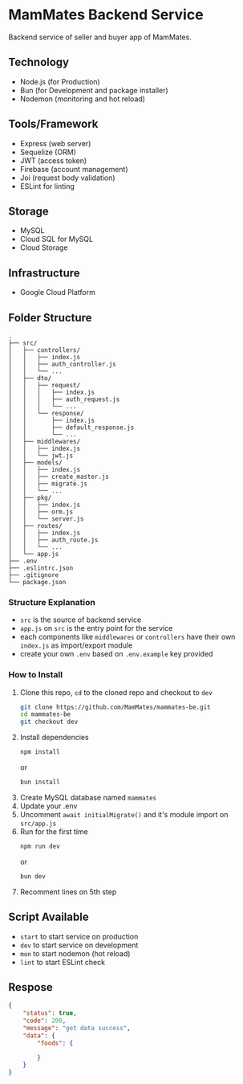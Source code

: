 # MamMates Backend Service
Backend service of seller and buyer app of MamMates.

## Technology
- Node.js (for Production)
- Bun (for Development and package installer)
- Nodemon (monitoring and hot reload)

## Tools/Framework
- Express (web server)
- Sequelize (ORM)
- JWT (access token)
- Firebase (account management)
- Joi (request body validation)
- ESLint for linting

## Storage
- MySQL
- Cloud SQL for MySQL
- Cloud Storage

## Infrastructure
- Google Cloud Platform

## Folder Structure
```
.
├── src/
│   ├── controllers/
│   │   ├── index.js
│   │   ├── auth_controller.js
│   │   └── ...
│   ├── dto/
│   │   ├── request/
│   │   │   ├── index.js
│   │   │   ├── auth_request.js
│   │   │   └── ...
│   │   └── response/
│   │       ├── index.js
│   │       ├── default_response.js
│   │       └── ...
│   ├── middlewares/
│   │   ├── index.js
│   │   └── jwt.js
│   ├── models/
│   │   ├── index.js
│   │   ├── create_master.js
│   │   ├── migrate.js
│   │   └── ...
│   ├── pkg/
│   │   ├── index.js
│   │   ├── orm.js
│   │   └── server.js
│   ├── routes/
│   │   ├── index.js
│   │   ├── auth_route.js
│   │   └── ...
│   └── app.js
├── .env
├── .eslintrc.json
├── .gitignore
└── package.json
```

### Structure Explanation
- `src` is the source of backend service
- `app.js` on `src` is the entry point for the service
- each components like `middlewares` or `controllers` have their own `index.js` as import/export module
- create your own `.env` based on `.env.example` key provided

### How to Install
1. Clone this repo, `cd` to the cloned repo and checkout to `dev`
    ```bash
    git clone https://github.com/MamMates/mammates-be.git
    cd mammates-be
    git checkout dev
    ```
2. Install dependencies
    ```bash
    npm install
    ```
    or
    ```bash
    bun install
    ```
3. Create MySQL database named `mammates`
4. Update your .env
5. Uncomment `await initialMigrate()` and it's module import on `src/app.js`
6. Run for the first time
    ```bash
    npm run dev
    ```
    or
    ```bash
    bun dev
    ```
7. Recomment lines on 5th step

## Script Available
- `start` to start service on production
- `dev` to start service on development
- `mon` to start nodemon (hot reload)
- `lint` to start ESLint check

## Respose
```json
{
    "status": true,
    "code": 200,
    "message": "get data success",
    "data": {
        "foods": {

        }
    }
}
```